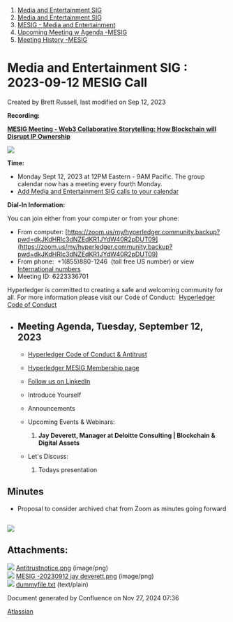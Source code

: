 1. [Media and Entertainment SIG](index.html)
2. [Media and Entertainment SIG](Media-and-Entertainment-SIG_21430277.html)
3. [MESIG - Media and Entertainment](MESIG---Media-and-Entertainment_21446135.html)
4. [Upcoming Meeting w Agenda -MESIG](Upcoming-Meeting-w-Agenda--MESIG_21446625.html)
5. [Meeting History -MESIG](Meeting-History--MESIG_21446695.html)

# Media and Entertainment SIG : 2023-09-12 MESIG Call

Created by Brett Russell, last modified on Sep 12, 2023

**Recording:**

[**MESIG Meeting - Web3 Collaborative Storytelling: How Blockchain will Disrupt IP Ownership**](https://youtu.be/9gKI7q_3Vaw)

[**![](attachments/21447542/21458629.png?height=250)**](https://youtu.be/9gKI7q_3Vaw)

**Time:**

- Monday Sept 12, 2023 at 12PM Eastern - 9AM Pacific. The group calendar now has a meeting every fourth Monday.
- [Add Media and Entertainment SIG calls to your calendar](https://lists.hyperledger.org/g/media-entertainment-sig/ics/9762132/457217224/feed.ics)

**Dial-In Information:**

You can join either from your computer or from your phone:

- From computer: [https://zoom.us/my/hyperledger.community.backup?pwd=dkJKdHRlc3dNZEdKR1JYdW40R2pDUT09](https://zoom.us/my/hyperledger.community.backup?pwd=dkJKdHRlc3dNZEdKR1JYdW40R2pDUT09)
- From phone:  +1(855)880-1246  (toll free US number) or view  [International numbers](https://zoom.us/u/bAaJoyznp)
- Meeting ID: 6223336701
  

Hyperledger is committed to creating a safe and welcoming community for all. For more information please visit our Code of Conduct:  [Hyperledger Code of Conduct](https://lf-hyperledger.atlassian.net/wiki/display/HYP/Hyperledger+Code+of+Conduct)

- ## **Meeting Agenda, Tuesday, September 12, 2023**
  
  - [Hyperledger Code of Conduct &amp; Antitrust](https://lf-hyperledger.atlassian.net/wiki/display/HYP/Hyperledger+Code+of+Conduct)
  - [Hyperledger MESIG Membership page](https://lf-hyperledger.atlassian.net/wiki/display/MESIG/MESIG+New+Member+Center)
  - [Follow us on LinkedIn](https://www.linkedin.com/showcase/hyperledger-media-entertainment-sig/)
  - Introduce Yourself
  - Announcements
  - Upcoming Events &amp; Webinars:
    
    1. **Jay Deverett, Manager at Deloitte Consulting | Blockchain &amp; Digital Assets**
  - Let's Discuss: 
    
    1. Todays presentation

## **Minutes**

- Proposal to consider archived chat from Zoom as minutes going forward

## **![](attachments/21447542/21458628.png?height=250)**

## Attachments:

![](images/icons/bullet_blue.gif) [Antitrustnotice.png](attachments/21447542/21458628.png) (image/png)  
![](images/icons/bullet_blue.gif) [MESIG -20230912 jay deverett.png](attachments/21447542/21458629.png) (image/png)  
![](images/icons/bullet_blue.gif) [dummyfile.txt](attachments/21447542/21458630.txt) (text/plain)

Document generated by Confluence on Nov 27, 2024 07:36

[Atlassian](http://www.atlassian.com/)
